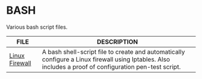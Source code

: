 # BASH
Various bash script files.

| FILE | DESCRIPTION |
|----------------|-------------|
| [Linux Firewall](https://github.com/BroadbentT/Firewall) | A bash shell-script file to create and automatically configure a Linux firewall using Iptables. Also includes a proof of configuration pen-test script. |
